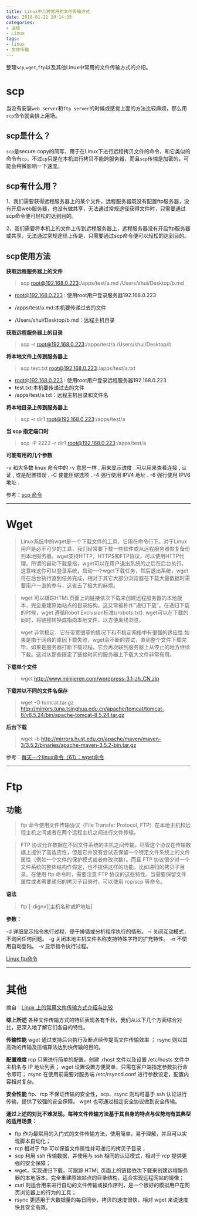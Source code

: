 ```yaml
---
title: Linux中几种常用的文件传输方式
date: 2018-01-21 20:14:35
categories:
- 运维
- Linux
tags:
- linux
- 文件传输
---
```


整理`scp`,`wget`,`ftp`以及其他Linux中常用的文件传输方式的介绍。

<!-- more -->

# scp

当没有安装`web server`和`ftp server`的时候或感觉上面的方法比较麻烦，那么用`scp`命令就会排上用场。

## scp是什么？

`scp`是secure copy的简写，用于在Linux下进行远程拷贝文件的命令，和它类似的命令有`cp`，不过`cp`只是在本机进行拷贝不能跨服务器，而且`scp`传输是加密的。可能会稍微影响一下速度。

## scp有什么用？

1、我们需要获得远程服务器上的某个文件，远程服务器既没有配置ftp服务器，没有开启web服务器，也没有做共享，无法通过常规途径获得文件时，只需要通过scp命令便可轻松的达到目的。

2、我们需要将本机上的文件上传到远程服务器上，远程服务器没有开启ftp服务器或共享，无法通过常规途径上传是，只需要通过scp命令便可以轻松的达到目的。

## scp使用方法

**获取远程服务器上的文件**

> scp root@192.168.0.223:/apps/test/a.md /Users/shui/Desktop/b.md

- root@192.168.0.223 : 使用root用户登录服务器192.168.0.223

- /apps/test/a.md:本机要传递过去的文件

- /Users/shui/Desktop/b.md：远程主机目录

**获取远程服务器上的目录**

> scp -r root@192.168.0.223:/apps/test/a /Users/shui/Desktop/b

**将本地文件上传到服务器上**

> scp test.txt root@192.168.0.223:/apps/test/a.txt

- root@192.168.0.223 : 使用root用户登录远程服务器192.168.0.223
- test.txt:本机要传递过去的文件
- /apps/test/a.txt：远程主机目录和文件名


**将本地目录上传到服务器上**

> scp -r dir1 root@192.168.0.223:/apps/test/a

**当 scp 指定端口时**

> scp -P 2222 -r dir1 root@192.168.0.223:/apps/test/a

**可能有用的几个参数**

-v 和大多数 linux 命令中的 -v 意思一样 , 用来显示进度 . 可以用来查看连接 , 认证 , 或是配置错误 .
-C 使能压缩选项 .
-4 强行使用 IPV4 地址 .
-6 强行使用 IPV6 地址 .

参考：[scp 命令](http://www.runoob.com/linux/linux-comm-scp.html)

---

# Wget

> Linux系统中的wget是一个下载文件的工具，它用在命令行下。对于Linux用户是必不可少的工具，我们经常要下载一些软件或从远程服务器恢复备份到本地服务器。wget支持HTTP，HTTPS和FTP协议，可以使用HTTP代理。所谓的自动下载是指，wget可以在用户退出系统的之后在后台执行。这意味这你可以登录系统，启动一个wget下载任务，然后退出系统，wget将在后台执行直到任务完成，相对于其它大部分浏览器在下载大量数据时需要用户一直的参与，这省去了极大的麻烦。

> wget 可以跟踪HTML页面上的链接依次下载来创建远程服务器的本地版本，完全重建原始站点的目录结构。这又常被称作”递归下载”。在递归下载的时候，wget 遵循Robot Exclusion标准(/robots.txt). wget可以在下载的同时，将链接转换成指向本地文件，以方便离线浏览。

> wget 非常稳定，它在带宽很窄的情况下和不稳定网络中有很强的适应性.如果是由于网络的原因下载失败，wget会不断的尝试，直到整个文件下载完毕。如果是服务器打断下载过程，它会再次联到服务器上从停止的地方继续下载。这对从那些限定了链接时间的服务器上下载大文件非常有用。

**下载单个文件**

> wget http://www.minjieren.com/wordpress-3.1-zh_CN.zip

**下载并以不同的文件名保存**

> wget -O tomcat.tar.gz http://mirrors.tuna.tsinghua.edu.cn/apache/tomcat/tomcat-8/v8.5.24/bin/apache-tomcat-8.5.24.tar.gz

**后台下载** 

> wget -b http://mirrors.hust.edu.cn/apache/maven/maven-3/3.5.2/binaries/apache-maven-3.5.2-bin.tar.gz

参考：[每天一个linux命令（61）：wget命令](http://www.cnblogs.com/peida/archive/2013/03/18/2965369.html)

---

# Ftp

## 功能

> ftp 命令使用文件传输协议（File Transfer Protocol, FTP）在本地主机和远程主机之间或者在两个远程主机之间进行文件传输。

> FTP 协议允许数据在不同文件系统的主机之间传输。尽管这个协议在传输数据上提供了高适应性，但是它并没有尝试去保留一个特定文件系统上的文件属性（例如一个文件的保护模式或者修改次数）。而且 FTP 协议很少对一个文件系统的整体结构作假定，也不提供这样的功能，比如递归的拷贝子目录。在使用 ftp 命令时，需要注意 FTP 协议的这些特性。当需要保留文件属性或者需要递归的拷贝子目录时，可以使用 rcp/scp 等命令。

**语法**

> ftp [-dignv][主机名称或IP地址]

**参数：**

-d 详细显示指令执行过程，便于排错或分析程序执行的情形。
-i 关闭互动模式，不询问任何问题。
-g 关闭本地主机文件名称支持特殊字符的扩充特性。
-n 不使用自动登陆。
-v 显示指令执行过程。

[Linux ftp命令](http://www.runoob.com/linux/linux-comm-ftp.html)

---

# 其他

摘自：[Linux 上的常用文件传输方式介绍与比较](https://www.ibm.com/developerworks/cn/linux/l-cn-filetransfer/)

**综上所述**
各种文件传输方式的特征表现各有千秋，我们从以下几个方面综合对比，更深入地了解它们各自的特性。

**传输性能**
wget 通过支持后台执行及断点续传提高文件传输效率 ； rsync 则以其高效的传输及压缩算法达到快传输的目的。

**配置难度**
rcp 只需进行简单的配置，创建 .rhost 文件以及设置 /etc/hosts 文件中主机名与 IP 地址列表； wget 设置设置方便简单，只需在客户端指定参数执行命令即可； rsync 在使用前需要对服务端 /etc/rsyncd.conf 进行参数设定，配置内容相对复杂。

**安全性能**
ftp、rcp 不保证传输的安全性，scp、rsync 则均可基于 ssh 认证进行传输，提供了较强的安全保障。 wget 也可通过指定安全协议做到安全传输。

**通过上述的对比不难发现，每种文件传输方法基于其自身的特点与优势均有其典型的适用场景：**

- ftp 作为最常用的入门式的文件传输方法，使用简单，易于理解，并且可以实现脚本自动化；
- rcp 相对于 ftp 可以保留文件属性并可递归的拷贝子目录；
- scp 利用 ssh 传输数据，并使用与 ssh 相同的认证模式，相对于 rcp 提供更强的安全保障；
- wget，实现递归下载，可跟踪 HTML 页面上的链接依次下载来创建远程服务器的本地版本，完全重建原始站点的目录结构，适合实现远程网站的镜像；
- curl 则适合用来进行自动的文件传输或操作序列，是一个很好的模拟用户在网页浏览器上的行为的工具；
- rsync 更适用于大数据量的每日同步，拷贝的速度很快，相对 wget 来说速度快且安全高效。

